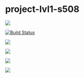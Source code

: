 # project-lvl1-s508

<a href="https://codeclimate.com/github/enshinov/project-lvl1-s508/maintainability"><img src="https://api.codeclimate.com/v1/badges/070e05a7ca437b31dac6/maintainability" /></a>

[![Build Status](https://travis-ci.com/enshinov/project-lvl1-s508.svg?branch=master)](https://travis-ci.com/enshinov/project-lvl1-s508)

<a href="https://asciinema.org/a/4EK0r6Wq7t48b5nPaXPUhy1Ia" target="_blank"><img src="https://asciinema.org/a/4EK0r6Wq7t48b5nPaXPUhy1Ia.svg" /></a>

<a href="https://asciinema.org/a/P13hrDfKYjsMZtwbjWbTuGk1v" target="_blank"><img src="https://asciinema.org/a/P13hrDfKYjsMZtwbjWbTuGk1v.svg" /></a>

<a href="https://asciinema.org/a/UaS3Dy7fcu6DP6J3sNddK9NgX" target="_blank"><img src="https://asciinema.org/a/UaS3Dy7fcu6DP6J3sNddK9NgX.svg" /></a>

<a href="https://asciinema.org/a/QV7NdGWoCoLq2hvGXlODp2C58" target="_blank"><img src="https://asciinema.org/a/QV7NdGWoCoLq2hvGXlODp2C58.svg" /></a>